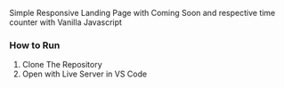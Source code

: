 Simple Responsive Landing Page with Coming Soon and respective time  counter with Vanilla Javascript


### How to Run
 
 1) Clone The Repository
 2) Open with Live Server in VS Code
